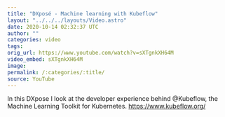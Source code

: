 ```yaml
---
title: "DXposé - Machine learning with Kubeflow"
layout: "../../../layouts/Video.astro"
date: 2020-10-14 02:32:37 UTC
author: ""
categories: video
tags: 
orig_url: https://www.youtube.com/watch?v=sXTgnkXH64M
video_embed: sXTgnkXH64M
image:
permalink: /:categories/:title/
source: YouTube
---
```

In this DXpose I look at the developer experience behind @Kubeflow, the Machine Learning Toolkit for Kubernetes. https://www.kubeflow.org/
